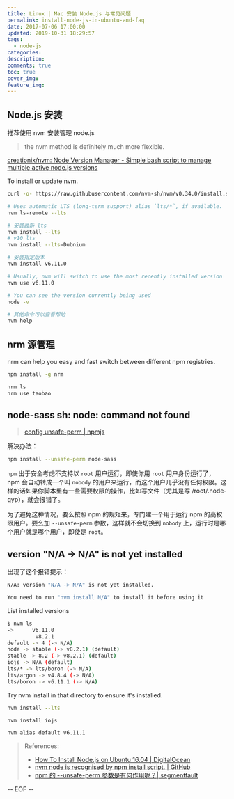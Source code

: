 ```yaml
---
title: Linux | Mac 安装 Node.js 与常见问题
permalink: install-node-js-in-ubuntu-and-faq
date: 2017-07-06 17:00:00
updated: 2019-10-31 18:29:57
tags:
  - node-js 
categories:
description:
comments: true
toc: true
cover_img:
feature_img:
---
```


## Node.js 安装

推荐使用 nvm 安装管理 node.js

> the nvm method is definitely much more flexible.

[creationix/nvm: Node Version Manager - Simple bash script to manage multiple active node.js versions](https://github.com/creationix/nvm#installation)

To install or update nvm.

```bash
curl -o- https://raw.githubusercontent.com/nvm-sh/nvm/v0.34.0/install.sh | bash
```

<!-- more -->

```bash
# Uses automatic LTS (long-term support) alias `lts/*`, if available.
nvm ls-remote --lts

# 安装最新 lts
nvm install --lts
# v10 lts
nvm install --lts=Dubnium

# 安装指定版本
nvm install v6.11.0

# Usually, nvm will switch to use the most recently installed version
nvm use v6.11.0

# You can see the version currently being used
node -v

# 其他命令可以查看帮助
nvm help
```

## nrm 源管理

nrm can help you easy and fast switch between different npm registries.

```bash
npm install -g nrm

nrm ls
nrm use taobao
```

## node-sass sh: node: command not found

> [config unsafe-perm | npmjs](https://docs.npmjs.com/misc/config#unsafe-perm)

解决办法：

```bash
npm install --unsafe-perm node-sass
```

`npm` 出于安全考虑不支持以 `root` 用户运行，即使你用 `root` 用户身份运行了，npm 会自动转成一个叫 `nobody` 的用户来运行，而这个用户几乎没有任何权限。这样的话如果你脚本里有一些需要权限的操作，比如写文件（尤其是写 /root/.node-gyp），就会报错了。

为了避免这种情况，要么按照 npm 的规矩来，专门建一个用于运行 npm 的高权限用户。要么加 `--unsafe-perm` 参数，这样就不会切换到 `nobody` 上，运行时是哪个用户就是哪个用户，即使是 `root`。

## version "N/A -> N/A" is not yet installed

出现了这个报错提示：

```bash
N/A: version "N/A -> N/A" is not yet installed.

You need to run "nvm install N/A" to install it before using it
```

List installed versions

```bash
$ nvm ls
->      v6.11.0
         v8.2.1
default -> 4 (-> N/A)
node -> stable (-> v8.2.1) (default)
stable -> 8.2 (-> v8.2.1) (default)
iojs -> N/A (default)
lts/* -> lts/boron (-> N/A)
lts/argon -> v4.8.4 (-> N/A)
lts/boron -> v6.11.1 (-> N/A)
```

Try nvm install in that directory to ensure it's installed.

```bash
nvm install --lts

nvm install iojs

nvm alias default v6.11.1
```

> References:
>
> - [How To Install Node.js on Ubuntu 16.04 | DigitalOcean](https://www.digitalocean.com/community/tutorials/how-to-install-node-js-on-ubuntu-16-04)
> - [nvm node is recognised by npm install script. | GitHub](https://github.com/sass/node-sass/issues/2470)
> - [npm 的 --unsafe-perm 参数是有何作用呢？| segmentfault](https://segmentfault.com/q/1010000019365121)

-- EOF --
